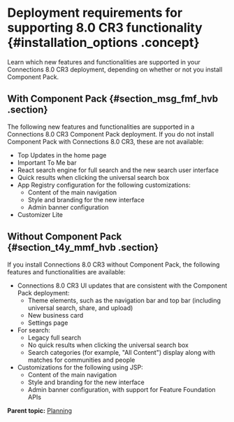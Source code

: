# Deployment requirements for supporting 8.0 CR3 functionality {#installation_options .concept}

Learn which new features and functionalities are supported in your Connections 8.0 CR3 deployment, depending on whether or not you install Component Pack.

## With Component Pack {#section_msg_fmf_hvb .section}

The following new features and functionalities are supported in a Connections 8.0 CR3 Component Pack deployment. If you do not install Component Pack with Connections 8.0 CR3, these are not available:

-   Top Updates in the home page
-   Important To Me bar
-   React search engine for full search and the new search user interface
-   Quick results when clicking the universal search box
-   App Registry configuration for the following customizations:
    -   Content of the main navigation
    -   Style and branding for the new interface
    -   Admin banner configuration
-   Customizer Lite

## Without Component Pack {#section_t4y_mmf_hvb .section}

If you install Connections 8.0 CR3 without Component Pack, the following features and functionalities are available:

-   Connections 8.0 CR3 UI updates that are consistent with the Component Pack deployment:
    -   Theme elements, such as the navigation bar and top bar \(including universal search, share, and upload\)
    -   New business card
    -   Settings page
-   For search:
    -   Legacy full search
    -   No quick results when clicking the universal search box
    -   Search categories \(for example, "All Content"\) display along with matches for communities and people
-   Customizations for the following using JSP:
    -   Content of the main navigation
    -   Style and branding for the new interface
    -   Admin banner configuration, with support for Feature Foundation APIs


**Parent topic:** [Planning](../plan/c_installation_overview.md)

